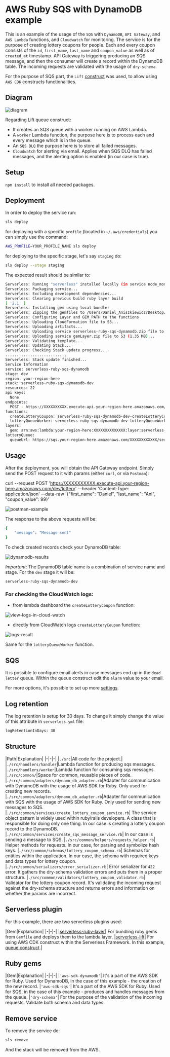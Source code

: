 <!--
title: 'AWS Ruby SQS with DynamoDB example'
description: 'Serverless ruby example that creates DynamoDB records with the usage of SQS, API Gateway, and AWS Lambda functions.'
layout: Doc
framework: v2
platform: AWS
language: Ruby
authorLink: 'https://github.com/pigius'
authorName: 'Daniel Aniszkiewicz'
authorAvatar: 'https://avatars1.githubusercontent.com/u/8863200?s=200&v=4'
-->
# AWS Ruby SQS with DynamoDB example

This is an example of the usage of the `SQS` with `DynamoDB`, `API Gateway`, and `AWS Lambda` functions, and `Cloudwatch` for monitoring. The service is for the purpose of creating lottery coupons for people. Each and every coupon consists of the `id`, `first_name`, `last_name` and `coupon_value` as well as of `created_at` timestamp. API Gateway is triggering producing an SQS message, and then the consumer will create a record within the DynamoDB table. The incoming requests are validated with the usage of `dry-schema`.

For the purpose of SQS part, the `Lift` [construct](https://github.com/getlift/lift) was used, to allow using `AWS CDK` constructs functionalities. 


## Diagram

![diagram](./images/aws-serverless-diagram.png)

Regarding Lift queue construct:

- It creates an SQS queue with a worker running on AWS Lambda.
- A `worker` Lambda function, the purpose here is to process each and every message which is in the queue.
- An `SQS DLQ` the purpose here is to store all failed messages.
- `Cloudwatch` for alerting via email. Applies when SQS DLQ has failed messages, and the alerting option is enabled (in our case is true).


## Setup


`npm install` to install all needed packages.



## Deployment

In order to deploy the service run:

```bash
sls deploy
```

for deploying with a specific `profile` (located in `~/.aws/credentials`) you can simply use the command:

```bash
AWS_PROFILE=YOUR_PROFILE_NAME sls deploy
```

for deploying to the specific stage, let's say `staging` do:

```bash
sls deploy --stage staging
```

The expected result should be similar to:

```bash
Serverless: Running "serverless" installed locally (in service node_modules)
Serverless: Packaging service...
Serverless: Excluding development dependencies...
Serverless: Clearing previous build ruby layer build
[ '2.1' ]
Serverless: Installing gem using local bundler
Serverless: Zipping the gemfiles to /Users/Daniel_Aniszkiewicz/Desktop/examples/aws-ruby-sqs-with-dynamodb/.serverless/ruby_layer/gemLayer.zip
Serverless: Configuring Layer and GEM_PATH to the functions
Serverless: Uploading CloudFormation file to S3...
Serverless: Uploading artifacts...
Serverless: Uploading service serverless-ruby-sqs-dynamodb.zip file to S3 (7.71 KB)...
Serverless: Uploading service gemLayer.zip file to S3 (1.35 MB)...
Serverless: Validating template...
Serverless: Updating Stack...
Serverless: Checking Stack update progress...
...........................
Serverless: Stack update finished...
Service Information
service: serverless-ruby-sqs-dynamodb
stage: dev
region: your-region-here
stack: serverless-ruby-sqs-dynamodb-dev
resources: 22
api keys:
  None
endpoints:
  POST - https://XXXXXXXXXX.execute-api.your-region-here.amazonaws.com/dev/lottery
functions:
  createLotteryCoupon: serverless-ruby-sqs-dynamodb-dev-createLotteryCoupon
  lotteryQueueWorker: serverless-ruby-sqs-dynamodb-dev-lotteryQueueWorker
layers:
  gem: arn:aws:lambda:your-region-here:XXXXXXXXXXXXXX:layer:serverless-ruby-sqs-dynamodb-dev-ruby-bundle:3
lotteryQueue:
  queueUrl: https://sqs.your-region-here.amazonaws.com/XXXXXXXXXXXX/serverless-ruby-sqs-dynamodb-dev-lotteryQueue
```

## Usage

After the deployment, you will obtain the API Gateway endpoint. Simply send the POST request to it with params (either `curl`, or via `Postman`):

curl --request POST 'https://XXXXXXXXXX.execute-api.your-region-here.amazonaws.com/dev/lottery' --header 'Content-Type: application/json' --data-raw '{"first_name": "Daniel", "last_name": "Ani", "coupon_value": 99}'


![postman-example](./images/postman-example.png)

The response to the above requests will be:

```bash
{
    "message": "Message sent"
}
```

To check created records check your DynamoDB table:


![dynamodb-results](./images/dynamodb-results.png)

*Important*: The DynamoDB table name is a combination of service name and stage. For the `dev` stage it will be:

```
serverless-ruby-sqs-dynamodb-dev
```

### For checking the CloudWatch logs:

 - from lambda dashboard the `createLotteryCoupon` function:

![view-logs-in-cloud-watch](./images/view-logs-in-cloud-watch.png)

 - directly from CloudWatch logs `createLotteryCoupon` function:

![logs-result](./images/logs-result.png)

Same for the `lotteryQueueWorker` function.


## SQS

It is possible to configure email alerts in case messages end up in the `dead letter` queue. Within the queue construct edit the `alarm` value to your email.

For more options, it's possible to set up more [settings](https://github.com/getlift/lift/blob/master/docs/queue.md).

## Log retention

The log retention is setup for 30 days. To change it simply change the value of this attribute in `serverless.yml` file:


``` bash
logRetentionInDays: 30
```

## Structure

|Path|Explanation|
|-|-|-|
|`./src`|All code for the project.|
|`./src/handlers/handler`|Lambda function for producing sqs messages.
|`./src/handlers/worker`|Lambda function for consuming sqs messages.
|`./src/common/`|Space for common, reusable pieces of code.
|`./src/common/adapters/dynamo_db_adapter.rb`|Adapter for communication with DynamoDB with the usage of AWS SDK for Ruby. Only used for creating new records.
|`./src/common/adapters/dynamo_db_adapter.rb`|Adapter for communication with SQS with the usage of AWS SDK for Ruby. Only used for sending new messages to SQS.
|`./src/common/services/create_lottery_coupon_service.rb`| The service object pattern is widely used within ruby/rails developers. A class that is responsible for doing only one thing. In our case is creating a lottery coupon record to the DynamoDB.
|`./src/common/services/create_sqs_message_service.rb`| In our case is sending a message to SQS.
|`./src/common/helpers/requests_helper.rb`| Helper methods for requests. In our case, for parsing and symbolize hash keys.
|`./src/common/schemas/lottery_coupon_schema.rb`| Schemas for entities within the application. In our case, the schema with required keys and data types for lottery coupon.
|`./src/common/serializers/error_serializer.rb`| Error serializer for `422` error. It gathers the dry-schema validation errors and puts them in a proper structure.
|`./src/common/validators/lottery_coupon_validator.rb`| Validator for the lottery coupon record. It's validating the incoming request against the dry-schema structure and returns errors and information on whether the params are incorrect.

## Serverless plugin

For this example, there are two serverless plugins used:

|Gem|Explanation|
|-|-|-|
|[serverless-ruby-layer](https://www.npmjs.com/package/serverless-ruby-layer)| For bundling ruby gems from `Gemfile` and deploys them to the lambda layer.
|[serverless-lift](https://www.npmjs.com/package/serverless-lift)| For using AWS CDK construct within the Serverless Framework. In this example, [queue construct](https://github.com/getlift/lift/blob/master/docs/queue.md).|

## Ruby gems

|Gem|Explanation|
|-|-|-|
|`'aws-sdk-dynamodb'`| It's a part of the AWS SDK for Ruby. Used for DynamoDB, in the case of this example - the creation of the new record.
|`'aws-sdk-sqs'`| It's a part of the AWS SDK for Ruby. Used for SQS, in the case of this example - produces and handles messages from the queue.
|`'dry-schema'`| For the purpose of the validation of the incoming requests. Validate both schema and data types.


## Remove service

To remove the service do:

```bash
sls remove
```
And the stack will be removed from the AWS.